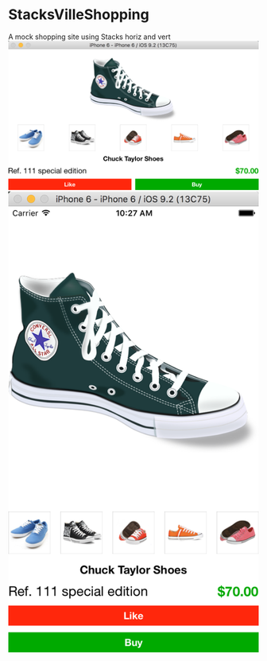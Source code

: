 # StacksVilleShopping
A mock shopping site using Stacks horiz and vert
![Alt text](/IOS-StacksVilleShopping-Landscape.png?raw=true "Landscape")
![Alt text](/IOS-StacksVilleShopping-Portrait.png?raw=true "Portrait")
